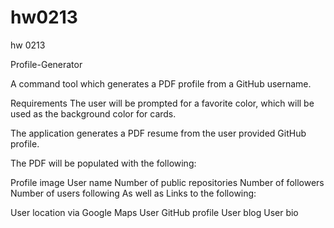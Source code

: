 # hw0213
hw 0213


Profile-Generator

A command tool which generates a PDF profile from a GitHub username.

Requirements
The user will be prompted for a favorite color, which will be used as the background color for cards.

The application generates a PDF resume from the user provided GitHub profile.

The PDF will be populated with the following:

Profile image
User name
Number of public repositories
Number of followers
Number of users following
As well as Links to the following:

User location via Google Maps
User GitHub profile
User blog
User bio
